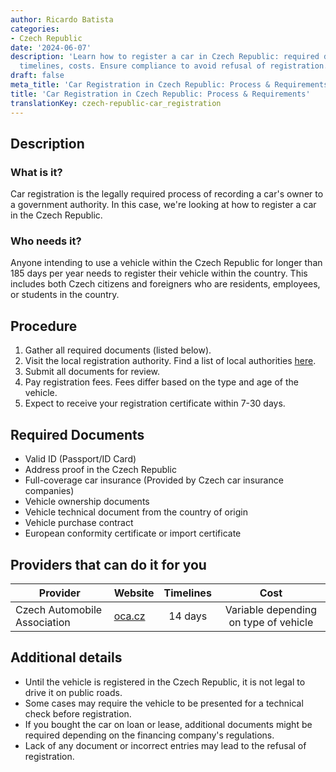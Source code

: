 ```yaml
---
author: Ricardo Batista
categories:
- Czech Republic
date: '2024-06-07'
description: 'Learn how to register a car in Czech Republic: required documents, procedure,
  timelines, costs. Ensure compliance to avoid refusal of registration.'
draft: false
meta_title: 'Car Registration in Czech Republic: Process & Requirements'
title: 'Car Registration in Czech Republic: Process & Requirements'
translationKey: czech-republic-car_registration
---
```



## Description
### What is it?
Car registration is the legally required process of recording a car's owner to a government authority. In this case, we're looking at how to register a car in the Czech Republic.

### Who needs it?
Anyone intending to use a vehicle within the Czech Republic for longer than 185 days per year needs to register their vehicle within the country. This includes both Czech citizens and foreigners who are residents, employees, or students in the country.

## Procedure
1. Gather all required documents (listed below).
2. Visit the local registration authority. Find a list of local authorities [here](https://www.gov.uk/vehicle-registration).
3. Submit all documents for review.
4. Pay registration fees. Fees differ based on the type and age of the vehicle.
5. Expect to receive your registration certificate within 7-30 days.

## Required Documents
- Valid ID (Passport/ID Card)
- Address proof in the Czech Republic
- Full-coverage car insurance (Provided by Czech car insurance companies)
- Vehicle ownership documents
- Vehicle technical document from the country of origin
- Vehicle purchase contract
- European conformity certificate or import certificate

## Providers that can do it for you
| Provider        |     Website     |     Timelines    |       Cost      |
| --------------- | --------------- |  :-------------: | :-------------: |
| Czech Automobile Association      |  [oca.cz](https://www.oca.cz/)       |      14 days      |        Variable depending on type of vehicle       |

## Additional details
- Until the vehicle is registered in the Czech Republic, it is not legal to drive it on public roads.
- Some cases may require the vehicle to be presented for a technical check before registration.
- If you bought the car on loan or lease, additional documents might be required depending on the financing company's regulations.
- Lack of any document or incorrect entries may lead to the refusal of registration.